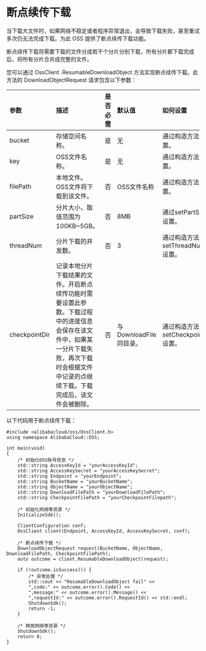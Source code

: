 # 断点续传下载

当下载大文件时，如果网络不稳定或者程序异常退出，会导致下载失败，甚至重试多次仍无法完成下载。为此 OSS 提供了断点续传下载功能。

断点续传下载将需要下载的文件分成若干个分片分别下载，所有分片都下载完成后，将所有分片合并成完整的文件。

您可以通过 OssClient .ResumableDownloadObject 方法实现断点续传下载。此方法的 DownloadObjectRequest 请求包含以下参数：

|参数|描述|是否必需|默认值|如何设置|
|:-|:-|:---|:--|:---|
|bucket|存储空间名称。|是|无|通过构造方法设置。|
|key|OSS文件名称。|是|无|通过构造方法设置。|
|filePath|本地文件。OSS文件将下载到该文件。|否|OSS文件名称|通过构造方法设置。|
|partSize|分片大小，取值范围为100KB~5GB。|否|8MB|通过setPartSize设置。|
|threadNum|分片下载的并发数。|否|3|通过构造方法或者 setThreadNum 设置。|
|checkpointDir|记录本地分片下载结果的文件。开启断点续传功能时需要设置此参数。下载过程中的进度信息会保存在该文件中，如果某一分片下载失败，再次下载时会根据文件中记录的点继续下载。下载完成后，该文件会被删除。|否|与DownloadFile同目录。|通过构造方法或者 setCheckpointDir 设置。|

以下代码用于断点续传下载：

```
#include <alibabacloud/oss/OssClient.h>
using namespace AlibabaCloud::OSS;

int main(void)
{
    /* 初始化OSS账号信息 */
    std::string AccessKeyId = "yourAccessKeyId";
    std::string AccessKeySecret = "yourAccessKeySecret";
    std::string Endpoint = "yourEndpoint";
    std::string BucketName = "yourBucketName";
    std::string ObjectName = "yourObjectName";
    std::string DownloadFilePath = "yourDownloadFilePath";
    std::string CheckpointFilePath = "yourCheckpointFilepath";

    /* 初始化网络等资源 */
    InitializeSdk();

    ClientConfiguration conf;
    OssClient client(Endpoint, AccessKeyId, AccessKeySecret, conf);

    /* 断点续传下载 */
    DownloadObjectRequest request(BucketName, ObjectName, DownloadFilePath, CheckpointFilePath);
    auto outcome = client.ResumableDownloadObject(request);

    if (!outcome.isSuccess()) {
        /* 异常处理 */
        std::cout << "ResumableDownloadObject fail" <<
        ",code:" << outcome.error().Code() <<
        ",message:" << outcome.error().Message() <<
        ",requestId:" << outcome.error().RequestId() << std::endl;
        ShutdownSdk();
        return -1;
    }

    /* 释放网络等资源 */
    ShutdownSdk();
    return 0;
}
```

